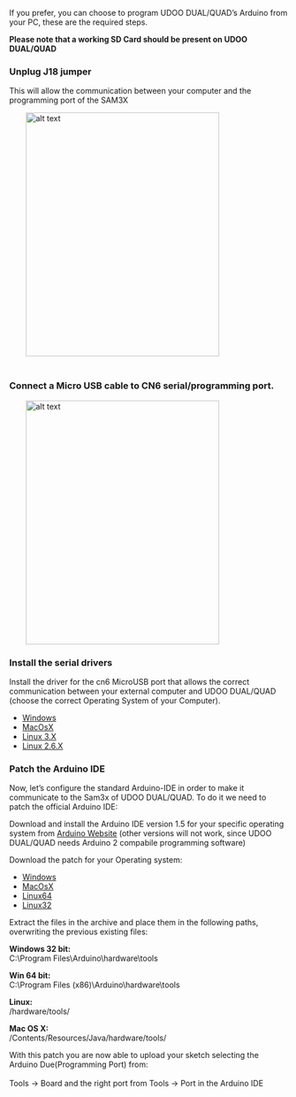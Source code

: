 If you prefer, you can choose to program UDOO DUAL/QUAD’s Arduino from your PC, these are the required steps.

<strong>Please note that  a working SD Card should be present on UDOO DUAL/QUAD</strong>

### Unplug J18 jumper  
This will allow the communication between your computer and the programming port of the SAM3X


<img src="/docs/img/boardJ18-03.png" alt="alt text" class="img-responsive" height="441px" width="350px"  style="margin-bottom:20px; margin-left:30px;"><br>



### Connect a Micro USB cable to CN6 serial/programming port.
<img src="/docs/img/board_usb2-01.jpg" alt="alt text" class="img-responsive " height="441px" width="350px"  style="margin-left:30px;"><br>



### Install the serial drivers

Install the driver for the cn6 MicroUSB port that allows the correct communication between your external computer and UDOO DUAL/QUAD (choose the correct Operating System of your Computer).

* [Windows](/docs/driversandtools/CP210x_VCP_Windows.zip)
* [MacOsX](/docs/driversandtools/Mac_OSX_VCP_Driver.zip)
* [Linux 3.X](/docs/driversandtools/Linux_3.x.x_VCP_Driver_Source.zip)
* [Linux 2.6.X](/docs/driversandtools/Linux_2.6.x_VCP_Driver_Source.zip)

### Patch the Arduino IDE

Now, let’s  configure the standard Arduino-IDE in order to make it communicate to the Sam3x of UDOO DUAL/QUAD. 
To do it we need to patch the official Arduino IDE:

Download and install the Arduino IDE version 1.5 for your specific operating system from [Arduino Website](http://arduino.cc) (other versions will not work, since UDOO DUAL/QUAD needs Arduino 2 compabile programming software)

Download the patch for your Operating system:

* [Windows](/docs/driversandtools/bossac_windows.zip)
* [MacOsX](/docs/driversandtools/bossac_osx.zip)
* [Linux64](/docs/driversandtools/bossac_linux64.tar.gz)
* [Linux32](/docs/driversandtools/bossac_linux32.tar.gz)

Extract the files in the archive and place them in the following paths, overwriting the previous existing files:

 <strong>Windows 32 bit:</strong><br>
 C:\Program Files\Arduino\hardware\tools<br>
 
 <strong>Win 64 bit:</strong><br>
 C:\Program Files (x86)\Arduino\hardware\tools<br>
 
 <strong>Linux:</strong><br>
 /hardware/tools/<br>
 
 <strong>Mac OS X:</strong><br>
 /Contents/Resources/Java/hardware/tools/<br>

With this patch you are now able to upload your sketch selecting the Arduino Due(Programming Port) from:<br>
<br>
 Tools -> Board and the right port from Tools -> Port in the Arduino IDE<br>
